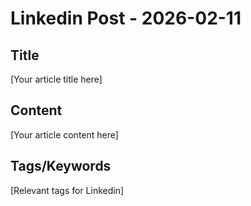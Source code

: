# Linkedin Post - 2026-02-11

## Title
[Your article title here]

## Content
[Your article content here]

## Tags/Keywords
[Relevant tags for Linkedin]
